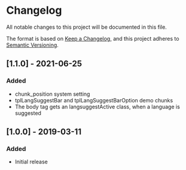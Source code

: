 # Changelog

All notable changes to this project will be documented in this file.

The format is based on [Keep a Changelog](https://keepachangelog.com/en/1.0.0/),
and this project adheres to [Semantic Versioning](https://semver.org/spec/v2.0.0.html).

## [1.1.0] - 2021-06-25

### Added

- chunk_position system setting
- tplLangSuggestBar and tplLangSuggestBarOption demo chunks
- The body tag gets an langsuggestActive class, when a language is suggested

## [1.0.0] - 2019-03-11

### Added

- Initial release
